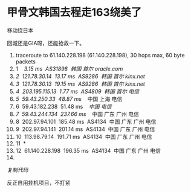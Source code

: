 # 甲骨文韩国去程走163绕美了


移动绕日本

回城还是GIA呀，还能抢救一下。<img src="static/image/smiley/yct/010.gif" smilieid="41" border="0" alt="" /> <br /><div class="blockcode"><div id="code_T4n"><ol><li>traceroute to 61.140.228.198 (61.140.228.198), 30 hops max, 60 byte packets<br /><li> 1&nbsp;&nbsp;*&nbsp;&nbsp;3.15 ms&nbsp;&nbsp;AS31898&nbsp;&nbsp;韩国 首尔 oracle.com<br /><li> 2&nbsp;&nbsp;121.78.30.14&nbsp;&nbsp;13.17 ms&nbsp;&nbsp;AS9286&nbsp;&nbsp;韩国 首尔 kinx.net<br /><li> 3&nbsp;&nbsp;121.78.30.13&nbsp;&nbsp;19.15 ms&nbsp;&nbsp;AS9286&nbsp;&nbsp;韩国 首尔 kinx.net<br /><li> 4&nbsp;&nbsp;203.195.115.13&nbsp;&nbsp;1.77 ms&nbsp;&nbsp;AS4809&nbsp;&nbsp;韩国 首尔 电信<br /><li> 5&nbsp;&nbsp;59.43.250.33&nbsp;&nbsp;48.87 ms&nbsp;&nbsp;*&nbsp;&nbsp;中国 上海 电信<br /><li> 6&nbsp;&nbsp;59.43.182.238&nbsp;&nbsp;51.48 ms&nbsp;&nbsp;*&nbsp;&nbsp;中国 电信<br /><li> 7&nbsp;&nbsp;59.43.244.134&nbsp;&nbsp;237.66 ms&nbsp;&nbsp;*&nbsp;&nbsp;中国 广东 广州 电信<br /><li> 8&nbsp;&nbsp;202.97.94.101&nbsp;&nbsp;185.48 ms&nbsp;&nbsp;AS4134&nbsp;&nbsp;中国 广东 广州 电信<br /><li> 9&nbsp;&nbsp;202.97.94.141&nbsp;&nbsp;201.14 ms&nbsp;&nbsp;AS4134&nbsp;&nbsp;中国 广东 广州 电信<br /><li>10&nbsp;&nbsp;113.98.79.14&nbsp;&nbsp;191.71 ms&nbsp;&nbsp;AS4134&nbsp;&nbsp;中国 广东 广州 电信<br /><li>11&nbsp;&nbsp;*<br /><li>12&nbsp;&nbsp;61.140.228.198&nbsp;&nbsp;196.35 ms&nbsp;&nbsp;AS4134&nbsp;&nbsp;中国 广东 广州 电信<br /><li></ol></div><em onclick="copycode($('code_T4n'));">复制代码</em></div>

<img src="static/image/smiley/yct/010.gif" smilieid="41" border="0" alt="" />反正自用挂机项目，不打紧
